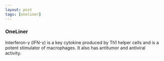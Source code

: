 ```yaml
---
layout: post
tags: [oneliner]
---
```



### OneLiner

Interferon-γ (IFN-γ) is a key cytokine produced by Th1 helper cells and is a potent stimulator of macrophages. It also has antitumor and antiviral activity.
